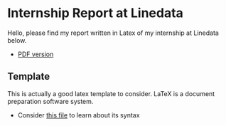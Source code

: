 #  Internship Report at Linedata
Hello, please find my report written in Latex of my internship at Linedata below.
- [PDF version](PFA_YahyaAbulhaj.pdf)


## Template
This is actually a good latex template to consider. LaTeX is a document preparation software system.

- Consider [this file]() to learn about its syntax
